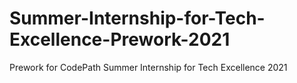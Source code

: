 # Summer-Internship-for-Tech-Excellence-Prework-2021
Prework for CodePath Summer Internship for Tech Excellence 2021
